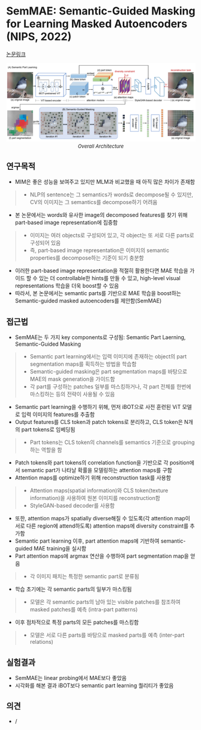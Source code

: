 # SemMAE: Semantic-Guided Masking for Learning Masked Autoencoders (NIPS, 2022)

[논문링크](https://arxiv.org/abs/2206.10207)

<p align="center">
    <img width="800" alt='fig1' src="./img/05_27_01.png?raw=true"></br>
    <em><font size=2>Overall Architecture</font></em>
</p>

## 연구목적
- MIM은 좋은 성능을 보여주고 있지만 MLM과 비교했을 때 아직 많은 차이가 존재함
> - NLP의 sentence는 그 semantics가 words로 decompose될 수 있지만, CV의 이미지는 그 semantics를 decompose하기 어려움
- 본 논문에서는 words와 유사한 image의 decomposed features를 찾기 위해 part-based image representation에 집중함
> - 이미지는 여러 objects로 구성되어 있고, 각 object는 또 서로 다른 parts로 구성되어 있음
> - 즉, part-based image representation은 이미지의 semantic properties를 decompose하는 기준이 되기 충분함
- 이러한 part-based image representation을 적절히 활용한다면 MAE 학습을 가이드 할 수 있는 더 controllable한 hints를 만들 수 있고, high-level visual representations 학습을 더욱 boost할 수 있음
- 따라서, 본 논문에서는 semantic parts를 기반으로 MAE 학습을 boost하는 Semantic-guided masked autoencoders를 제안함(SemMAE)

## 접근법
- SemMAE는 두 가지 key components로 구성됨: Semantic Part Laerning, Semantic-Guided Masking
> - Semantic part learning에서는 입력 이미지에 존재하는 object의 part segmentation maps를 획득하는 방법을 학습함
> - Semantic-guided masking은 part segmentation maps를 바탕으로 MAE의 mask generation을 가이드함
> - 각 part를 구성하는 patches 일부를 마스킹하거나, 각 part 전체를 한번에 마스킹하는 등의 전략이 사용될 수 있음
- Semantic part learning을 수행하기 위해, 먼저 iBOT으로 사전 훈련된 ViT 모델로 입력 이미지의 features를 추출함
- Output features를 CLS token과 patch tokens로 분리하고, CLS token은 N개의 part tokens로 임베딩됨
> - Part tokens는 CLS token의 channels를 semantics 기준으로 grouping하는 역할을 함
- Patch tokens와 part tokens의 correlation function을 기반으로 각 position에서 semantic part가 나타날 확률을 모델링하는 attention maps를 구함
- Attention maps를 optimize하기 위해 reconstruction task를 사용함
> - Attention maps(spatial information)와 CLS token(texture information)을 사용하여 원본 이미지를 reconstruction함
> - StyleGAN-based decoder를 사용함
- 또한, attention maps가 spatially diverse해질 수 있도록(각 attention map이 서로 다른 region에 attend하도록) attention maps에 diversity constraint를 추가함
- Semantic part learning 이후, part attention maps에 기반하여 semantic-guided MAE training을 실시함
- Part attention maps에 argmax 연산을 수행하여 part segmentation map을 얻음
> - 각 이미지 패치는 특정한 semantic part로 분류됨
- 학습 초기에는 각 semantic parts의 일부가 마스킹됨
> - 모델은 각 semantic parts의 남아 있는 visible patches를 참조하여 masked patches를 예측 (intra-part patterns)
- 이후 점차적으로 특정 parts의 모든 patches를 마스킹함
> - 모델은 서로 다른 parts를 바탕으로 masked parts를 예측 (inter-part relations)

## 실험결과
- SemMAE는 linear probing에서 MAE보다 좋았음
- 시각화를 해본 결과 iBOT보다 semantic part learning 퀄리티가 좋았음

## 의견
- /